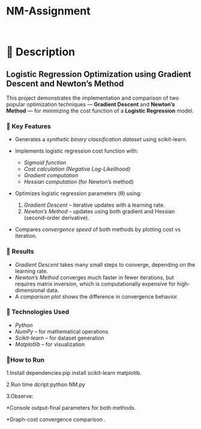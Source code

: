 # NM-Assignment
<br>

# 📘 Description

## Logistic Regression Optimization using Gradient Descent and Newton’s Method

This project demonstrates the implementation and comparison of two popular optimization techniques — **Gradient Descent** and **Newton’s Method** — for minimizing the cost function of a **Logistic Regression** model.


### 🔹 Key Features

* Generates a *synthetic binary classification dataset* using scikit-learn.
* Implements logistic regression cost function with:

  * *Sigmoid function*
  * *Cost calculation (Negative Log-Likelihood)*
  * *Gradient computation*
  * *Hessian computation* (for Newton’s method)
* Optimizes logistic regression parameters (θ) using:


  

  1. *Gradient Descent* – iterative updates with a learning rate.
  2. *Newton’s Method* – updates using both gradient and Hessian (second-order derivative).
* Compares *convergence speed* of both methods by plotting cost vs iteration.



### 🔹 Results

* *Gradient Descent* takes many small steps to converge, depending on the learning rate.
* *Newton’s Method* converges much faster in fewer iterations, but requires matrix inversion, which is computationally expensive for high-dimensional data.
* A *comparison plot* shows the difference in convergence behavior.
  



### 🔹 Technologies Used

* *Python*
* *NumPy* – for mathematical operations
* *Scikit-learn* – for dataset generation
* *Matplotlib* – for visualization



### 🔹How to Run

1.Install dependencies:pip install scikit-learn matplotib.

2.Run time dcript:python NM.py

3.Observe:

   *Console output-final parameters for both methods.
   
   *Graph-cost convergence comparison .


